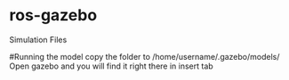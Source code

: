 # ros-gazebo
Simulation Files

#Running the model
copy the folder to /home/username/.gazebo/models/
Open gazebo and you will find it right there in insert tab
